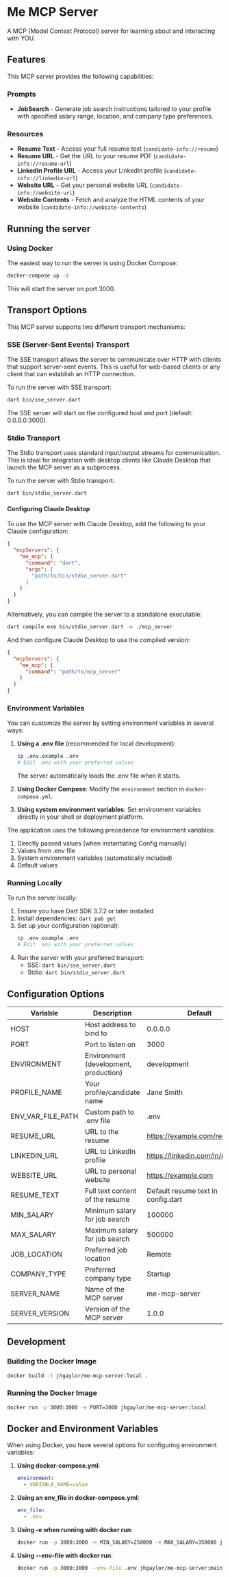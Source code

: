 # Me MCP Server

A MCP (Model Context Protocol) server for learning about and interacting with YOU.

## Features

This MCP server provides the following capabilities:

### Prompts
- **JobSearch** - Generate job search instructions tailored to your profile with specified salary range, location, and company type preferences.

### Resources
- **Resume Text** - Access your full resume text (`candidate-info://resume`)
- **Resume URL** - Get the URL to your resume PDF (`candidate-info://resume-url`)
- **LinkedIn Profile URL** - Access your LinkedIn profile (`candidate-info://linkedin-url`)
- **Website URL** - Get your personal website URL (`candidate-info://website-url`)
- **Website Contents** - Fetch and analyze the HTML contents of your website (`candidate-info://website-contents`)

## Running the server

### Using Docker

The easiest way to run the server is using Docker Compose:

```bash
docker-compose up -d
```

This will start the server on port 3000.

## Transport Options

This MCP server supports two different transport mechanisms:

### SSE (Server-Sent Events) Transport

The SSE transport allows the server to communicate over HTTP with clients that support server-sent events. This is useful for web-based clients or any client that can establish an HTTP connection.

To run the server with SSE transport:

```bash
dart bin/sse_server.dart
```

The SSE server will start on the configured host and port (default: 0.0.0.0:3000).

### Stdio Transport

The Stdio transport uses standard input/output streams for communication. This is ideal for integration with desktop clients like Claude Desktop that launch the MCP server as a subprocess.

To run the server with Stdio transport:

```bash
dart bin/stdio_server.dart
```

#### Configuring Claude Desktop

To use the MCP server with Claude Desktop, add the following to your Claude configuration:

```json
{
  "mcpServers": {
    "me_mcp": {
      "command": "dart",
      "args": [
        "path/to/bin/stdio_server.dart"
      ]
    }
  }
}
```

Alternatively, you can compile the server to a standalone executable:

```bash
dart compile exe bin/stdio_server.dart -o ./mcp_server
```

And then configure Claude Desktop to use the compiled version:

```json
{
  "mcpServers": {
    "me_mcp": {
      "command": "path/to/mcp_server"
    }
  }
}
```

### Environment Variables

You can customize the server by setting environment variables in several ways:

1. **Using a .env file** (recommended for local development):
   ```bash
   cp .env.example .env
   # Edit .env with your preferred values
   ```
   The server automatically loads the .env file when it starts.

2. **Using Docker Compose**:
   Modify the `environment` section in `docker-compose.yml`.

3. **Using system environment variables**:
   Set environment variables directly in your shell or deployment platform.

The application uses the following precedence for environment variables:
1. Directly passed values (when instantiating Config manually)
2. Values from .env file
3. System environment variables (automatically included)
4. Default values

### Running Locally

To run the server locally:

1. Ensure you have Dart SDK 3.7.2 or later installed
2. Install dependencies: `dart pub get`
3. Set up your configuration (optional):
   ```bash
   cp .env.example .env
   # Edit .env with your preferred values
   ```
4. Run the server with your preferred transport: 
   - SSE: `dart bin/sse_server.dart`
   - Stdio: `dart bin/stdio_server.dart`

## Configuration Options

| Variable | Description | Default |
|----------|-------------|---------|
| HOST | Host address to bind to | 0.0.0.0 |
| PORT | Port to listen on | 3000 |
| ENVIRONMENT | Environment (development, production) | development |
| PROFILE_NAME | Your profile/candidate name | Jane Smith |
| ENV_VAR_FILE_PATH | Custom path to .env file | .env |
| RESUME_URL | URL to the resume | https://example.com/resume.pdf |
| LINKEDIN_URL | URL to LinkedIn profile | https://linkedin.com/in/example |
| WEBSITE_URL | URL to personal website | https://example.com |
| RESUME_TEXT | Full text content of the resume | Default resume text in config.dart |
| MIN_SALARY | Minimum salary for job search | 100000 |
| MAX_SALARY | Maximum salary for job search | 500000 |
| JOB_LOCATION | Preferred job location | Remote |
| COMPANY_TYPE | Preferred company type | Startup |
| SERVER_NAME | Name of the MCP server | me-mcp-server |
| SERVER_VERSION | Version of the MCP server | 1.0.0 |

## Development

### Building the Docker Image

```bash
docker build -t jhgaylor/me-mcp-server:local .
```

### Running the Docker Image

```bash
docker run -p 3000:3000 -e PORT=3000 jhgaylor/me-mcp-server:local
```

## Docker and Environment Variables

When using Docker, you have several options for configuring environment variables:

1. **Using docker-compose.yml**:
   ```yaml
   environment:
     - VARIABLE_NAME=value
   ```

2. **Using an env_file in docker-compose.yml**:
   ```yaml
   env_file:
     - .env
   ```

3. **Using -e when running with docker run**:
   ```bash
   docker run -p 3000:3000 -e MIN_SALARY=250000 -e MAX_SALARY=350000 jhgaylor/me-mcp-server:main
   ```

4. **Using --env-file with docker run**:
   ```bash
   docker run -p 3000:3000 --env-file .env jhgaylor/me-mcp-server:main
   ```
